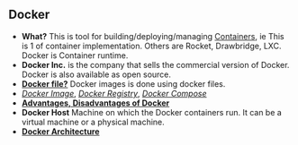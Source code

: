 ## Docker
- **What?** This is tool for building/deploying/managing [Containers](../Containers), ie This is 1 of container implementation. Others are Rocket, Drawbridge, LXC. Docker is Container runtime.
- **Docker Inc.** is the company that sells the commercial version of Docker. Docker is also available as open source.
- **[Docker file?](Docker_Files)** Docker images is done using docker files.
- *[Docker Image](Docker_Images)*, *[Docker Registry](Docker_Registry)*, *[Docker Compose](Docker_Compose)*
- **[Advantages, Disadvantages of Docker](Advantages_Disadv_of_Docker.md)**
- **Docker Host** Machine on which the Docker containers run. It can be a virtual machine or a physical machine.
- **[Docker Architecture](Docker_Architecture)**


